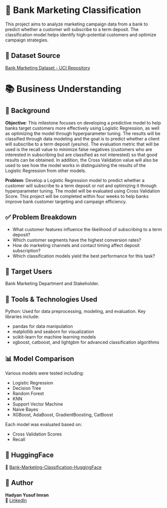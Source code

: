 # 🏦 Bank Marketing Classification
This project aims to analyze marketing campaign data from a bank to predict whether a customer will subscribe to a term deposit. The classification model helps identify high-potential customers and optimize campaign strategies.

## 📂 Dataset Source
[Bank Marketing Dataset - UCI Repository](https://archive.ics.uci.edu/ml/datasets/Bank+Marketing)

# 📚 Business Understanding

## 📌 Background
**Objective**: This milestone focuses on developing a predictive model to help banks target customers more effectively using Logistic Regression, as well as optimizing the model through hyperparameter tuning. The results will be classified through data modeling and the goal is to predict whether a client will subscribe to a term deposit (yes/no).
The evaluation metric that will be used is the recall value to minimize false negatives (customers who are interested in subscribing but are classified as not interested) so that good results can be obtained. In addition, the Cross Validation value will also be used to see how the model works in distinguishing the results of the Logistic Regression from other models.

**Problem**: Develop a Logistic Regression model to predict whether a customer will subscribe to a term deposit or not and optimizing it through hyperparameter tuning. The model will be evaluated using Cross Validation Score. This project will be completed within four weeks to help banks improve bank customer targeting and campaign efficiency.

## ✅ Problem Breakdown
- What customer features influence the likelihood of subscribing to a term deposit?
- Which customer segments have the highest conversion rates?
- How do marketing channels and contact timing affect deposit subscription?
- Which classification models yield the best performance for this task?

## 👥 Target Users
Bank Marketing Department and Stakeholder.

## 🧰 Tools & Technologies Used
Python: Used for data preprocessing, modeling, and evaluation. Key libraries include:
  - pandas for data manipulation
  - matplotlib and seaborn for visualization
  - scikit-learn for machine learning models
  - xgboost, catboost, and lightgbm for advanced classification algorithms

## 📊 Model Comparison
Various models were tested including:
- Logistic Regression
- Decision Tree
- Random Forest
- KNN
- Support Vector Machine
- Naive Bayes
- XGBoost, AdaBoost, GradientBoosting, CatBoost

Each model was evaluated based on:
- Cross Validation Scores
- Recall

## 🚀 HuggingFace
📁 [Bank-Marketing-Classification-HuggingFace](https://huggingface.co/spaces/ianyusuf/BankMarketingClassification)

## 📌 Author
**Hadyan Yusuf Imran**  
📧 [LinkedIn](https://www.linkedin.com/in/hadyan-yusuf/)
